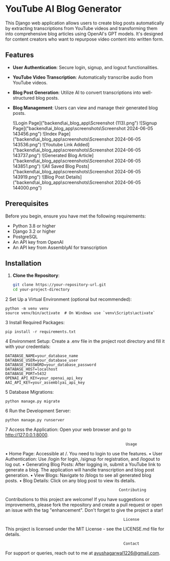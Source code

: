  # YouTube AI Blog Generator

 This Django web application allows users to create blog posts automatically by extracting transcriptions from YouTube videos and transforming them into comprehensive blog articles using OpenAI's GPT models. It's designed for content creators who want to repurpose video content into written form.

 ## Features

 - **User Authentication**: Secure login, signup, and logout functionalities.
 - **YouTube Video Transcription**: Automatically transcribe audio from YouTube videos.
 - **Blog Post Generation**: Utilize AI to convert transcriptions into well-structured blog posts.
 - **Blog Management**: Users can view and manage their generated blog posts.

    ![Login Page]("backend\ai_blog_app\Screenshot (113).png")
    ![Signup Page]("backend\ai_blog_app\screenshots\Screenshot 2024-06-05 143456.png")
    ![Index Page]("backend\ai_blog_app\screenshots\Screenshot 2024-06-05 143536.png")
    ![Youtube Link Added]("backend\ai_blog_app\screenshots\Screenshot 2024-06-05 143737.png")
    ![Generated Blog Article]("backend\ai_blog_app\screenshots\Screenshot 2024-06-05 143851.png")
    ![All Saved Blog Posts]("backend\ai_blog_app\screenshots\Screenshot 2024-06-05 143919.png")
    ![Blog Post Details]("backend\ai_blog_app\screenshots\Screenshot 2024-06-05 144000.png")


 ## Prerequisites

 Before you begin, ensure you have met the following requirements:
 - Python 3.8 or higher
 - Django 3.2 or higher
 - PostgreSQL
 - An API key from OpenAI
 - An API key from AssemblyAI for transcription

 ## Installation

 1. **Clone the Repository**:
    ```bash
    git clone https://your-repository-url.git
    cd your-project-directory


 2 Set Up a Virtual Environment (optional but recommended):

    python -m venv venv
    source venv/bin/activate  # On Windows use `venv\Scripts\activate`

 3 Install Required Packages:

    pip install -r requirements.txt

 4 Environment Setup: Create a .env file in the project root directory and fill it with your credentials:

    DATABASE_NAME=your_database_name
    DATABASE_USER=your_database_user
    DATABASE_PASSWORD=your_database_password
    DATABASE_HOST=localhost
    DATABASE_PORT=5432
    OPENAI_API_KEY=your_openai_api_key
    AAI_API_KEY=your_assemblyai_api_key

 5 Database Migrations:

    python manage.py migrate

 6 Run the Development Server:

    python manage.py runserver

 7 Access the Application: Open your web browser and go to http://127.0.0.1:8000.


                                                         Usage

 • Home Page: Accessible at /. You need to login to use the features.
 • User Authentication: Use /login for login, /signup for registration, and /logout to log out.
 • Generating Blog Posts: After logging in, submit a YouTube link to generate a blog. The application will handle
   transcription and blog post generation.
 • View Blogs: Navigate to /blogs to see all generated blog posts.
 • Blog Details: Click on any blog post to view its details.


                                                      Contributing

Contributions to this project are welcome! If you have suggestions or improvements, please fork the repository and
create a pull request or open an issue with the tag "enhancement". Don't forget to give the project a star!


                                                        License

This project is licensed under the MIT License - see the LICENSE.md file for details.


                                                        Contact

For support or queries, reach out to me at ayushagarwal1226@gmail.com.